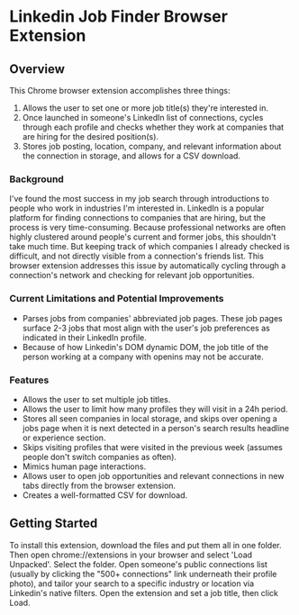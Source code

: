 # Linkedin Job Finder Browser Extension

## Overview

This Chrome browser extension accomplishes three things: 
1. Allows the user to set one or more job title(s) they're interested in.
2. Once launched in someone's LinkedIn list of connections, cycles through each profile and checks whether they work at companies that are hiring for the desired position(s).
3. Stores job posting, location, company, and relevant information about the connection in storage, and allows for a CSV download.

### Background
I've found the most success in my job search through introductions to people who work in industries I'm interested in. 
LinkedIn is a popular platform for finding connections to companies that are hiring, but the process is very time-consuming. Because professional networks are often highly clustered around people's current and former jobs, this shouldn't take much time. But keeping track of which companies I already checked is difficult, and not directly visible from a connection's friends list. This browser extension addresses this issue by automatically cycling through a connection's network and checking for relevant job opportunities.

### Current Limitations and Potential Improvements
* Parses jobs from companies' abbreviated job pages. These job pages surface 2-3 jobs that most align with the user's job preferences as indicated in their LinkedIn profile.
* Because of how Linkedin's DOM dynamic DOM, the job title of the person working at a company with openins may not be accurate.

### Features
* Allows the user to set multiple job titles.
* Allows the user to limit how many profiles they will visit in a 24h period.
* Stores all seen companies in local storage, and skips over opening a jobs page when it is next detected in a person's search results headline or experience section.
* Skips visiting profiles that were visited in the previous week (assumes people don't switch companies as often).
* Mimics human page interactions.
* Allows user to open job opportunities and relevant connections in new tabs directly from the browser extension.
* Creates a well-formatted CSV for download.

## Getting Started
To install this extension, download the files and put them all in one folder. Then open chrome://extensions in your browser and select 'Load Unpacked'. Select the folder.
Open someone's public connections list (usually by clicking the "500+ connections" link underneath their profile photo), and tailor your search to a specific industry or location via Linkedin's native filters. Open the extension and set a job title, then click Load.
